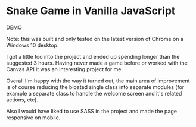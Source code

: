 # Snake Game in Vanilla JavaScript

[DEMO](https://towhidkashem.github.io/snake-game/)

Note: this was built and only tested on the latest version of Chrome on a Windows 10 desktop.

I got a little too into the project and ended up spending longer than the suggested 3 hours. Having never made a game before or worked with the Canvas API it was an interesting project for me.

Overall I'm happy with the way it turned out, the main area of improvement is of course reducing the bloated single class into separate modules (for example a separate class to handle the welcome screen and it's related actions, etc).

Also I would have liked to use SASS in the project and made the page responsive on mobile.
